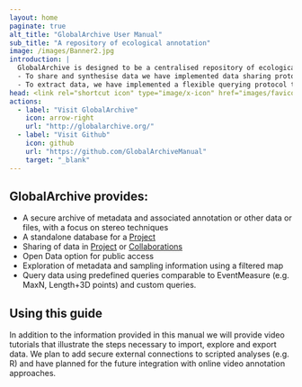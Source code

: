```yaml
---
layout: home
paginate: true
alt_title: "GlobalArchive User Manual"
sub_title: "A repository of ecological annotation"
image: /images/Banner2.jpg
introduction: |
  GlobalArchive is designed to be a centralised repository of ecological survey data and associated information. The overarching design principles for GlobalArchive have included ease of use, secure user access, flexible data import, and the collection of any sampling and image analysis information. 
  - To share and synthesise data we have implemented data sharing protocols, including Open Data and synthesis Collaborations, and a spatial map to visualise and filter datasets. 
  - To extract data, we have implemented a flexible querying protocol that allows relational database-like querying of any data stored as a flat file (e.g .txt file) with associated spatial metadata and sampling information.
head: <link rel="shortcut icon" type="image/x-icon" href="images/favicon.ico">
actions:
  - label: "Visit GlobalArchive"
    icon: arrow-right
    url: "http://globalarchive.org/"
  - label: "Visit Github"
    icon: github
    url: "https://github.com/GlobalArchiveManual"
    target: "_blank"
---
```

## GlobalArchive provides:
* A secure archive of metadata and associated annotation or other data or files, with a focus on stereo techniques
* A standalone database for a [Project](https://globalarchivemanual.github.io/definitions#project)
* Sharing of data in [Project](https://globalarchivemanual.github.io/definitions#Projects) or [Collaborations](https://globalarchivemanual.github.io/definitions#Collaborations)
* Open Data option for public access
* Exploration of metadata and sampling information using a filtered map
* Query data using predefined queries comparable to EventMeasure (e.g. MaxN, Length+3D points) and custom queries.

## Using this guide
In addition to the information provided in this manual we will provide video tutorials that illustrate the steps necessary to import, explore and export data. We plan to add secure external connections to scripted analyses (e.g. R) and have planned for the future integration with online video annotation approaches.
